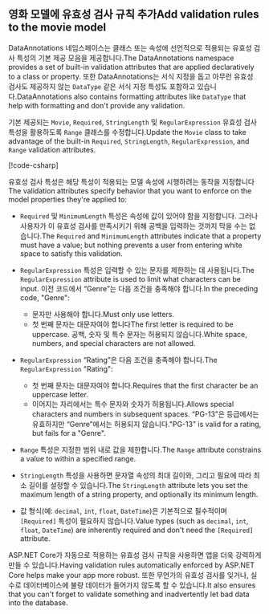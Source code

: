 <!-- USED in RP and MVC tutorial -->

## <a name="add-validation-rules-to-the-movie-model"></a><span data-ttu-id="8fb48-101">영화 모델에 유효성 검사 규칙 추가</span><span class="sxs-lookup"><span data-stu-id="8fb48-101">Add validation rules to the movie model</span></span>

<span data-ttu-id="8fb48-102">DataAnnotations 네임스페이스는 클래스 또는 속성에 선언적으로 적용되는 유효성 검사 특성의 기본 제공 모음을 제공합니다.</span><span class="sxs-lookup"><span data-stu-id="8fb48-102">The DataAnnotations namespace provides a set of built-in validation attributes that are applied declaratively to a class or property.</span></span> <span data-ttu-id="8fb48-103">또한 DataAnnotations는 서식 지정을 돕고 아무런 유효성 검사도 제공하지 않는 `DataType` 같은 서식 지정 특성도 포함하고 있습니다.</span><span class="sxs-lookup"><span data-stu-id="8fb48-103">DataAnnotations also contains formatting attributes like `DataType` that help with formatting and don't provide any validation.</span></span>

<span data-ttu-id="8fb48-104">기본 제공되는 `Movie`, `Required`, `StringLength` 및 `RegularExpression` 유효성 검사 특성을 활용하도록 `Range` 클래스를 수정합니다.</span><span class="sxs-lookup"><span data-stu-id="8fb48-104">Update the `Movie` class to take advantage of the built-in `Required`, `StringLength`, `RegularExpression`, and `Range` validation attributes.</span></span>

[!code-csharp[](~/tutorials/first-mvc-app/start-mvc/sample/MvcMovie22/Models/MovieDateRatingDA.cs?name=snippet1)]

<span data-ttu-id="8fb48-105">유효성 검사 특성은 해당 특성이 적용되는 모델 속성에 시행하려는 동작을 지정합니다</span><span class="sxs-lookup"><span data-stu-id="8fb48-105">The validation attributes specify behavior that you want to enforce on the model properties they're applied to:</span></span>

* <span data-ttu-id="8fb48-106">`Required` 및 `MinimumLength` 특성은 속성에 값이 있어야 함을 지정합니다. 그러나 사용자가 이 유효성 검사를 만족시키기 위해 공백을 입력하는 것까지 막을 수는 없습니다.</span><span class="sxs-lookup"><span data-stu-id="8fb48-106">The `Required` and `MinimumLength` attributes indicate that a property must have a value; but nothing prevents a user from entering white space to satisfy this validation.</span></span>
* <span data-ttu-id="8fb48-107">`RegularExpression` 특성은 입력할 수 있는 문자를 제한하는 데 사용됩니다.</span><span class="sxs-lookup"><span data-stu-id="8fb48-107">The `RegularExpression` attribute is used to limit what characters can be input.</span></span> <span data-ttu-id="8fb48-108">이전 코드에서 “Genre”는 다음 조건을 충족해야 합니다.</span><span class="sxs-lookup"><span data-stu-id="8fb48-108">In the preceding code, "Genre":</span></span>

  * <span data-ttu-id="8fb48-109">문자만 사용해야 합니다.</span><span class="sxs-lookup"><span data-stu-id="8fb48-109">Must only use letters.</span></span>
  * <span data-ttu-id="8fb48-110">첫 번째 문자는 대문자여야 합니다</span><span class="sxs-lookup"><span data-stu-id="8fb48-110">The first letter is required to be uppercase.</span></span> <span data-ttu-id="8fb48-111">공백, 숫자 및 특수 문자는 허용되지 않습니다.</span><span class="sxs-lookup"><span data-stu-id="8fb48-111">White space, numbers, and special characters are not allowed.</span></span>

* <span data-ttu-id="8fb48-112">`RegularExpression` “Rating”은 다음 조건을 충족해야 합니다.</span><span class="sxs-lookup"><span data-stu-id="8fb48-112">The `RegularExpression` "Rating":</span></span>

  * <span data-ttu-id="8fb48-113">첫 번째 문자는 대문자여야 합니다.</span><span class="sxs-lookup"><span data-stu-id="8fb48-113">Requires that the first character be an uppercase letter.</span></span>
  * <span data-ttu-id="8fb48-114">이어지는 자리에서는 특수 문자와 숫자가 허용됩니다.</span><span class="sxs-lookup"><span data-stu-id="8fb48-114">Allows special characters and numbers in  subsequent spaces.</span></span> <span data-ttu-id="8fb48-115">“PG-13”은 등급에서는 유효하지만 “Genre”에서는 허용되지 않습니다.</span><span class="sxs-lookup"><span data-stu-id="8fb48-115">"PG-13" is valid for a rating, but fails for a "Genre".</span></span>

* <span data-ttu-id="8fb48-116">`Range` 특성은 지정한 범위 내로 값을 제한합니다.</span><span class="sxs-lookup"><span data-stu-id="8fb48-116">The `Range` attribute constrains a value to within a specified range.</span></span>
* <span data-ttu-id="8fb48-117">`StringLength` 특성을 사용하면 문자열 속성의 최대 길이와, 그리고 필요에 따라 최소 길이를 설정할 수 있습니다.</span><span class="sxs-lookup"><span data-stu-id="8fb48-117">The `StringLength` attribute lets you set the maximum length of a string property, and optionally its minimum length.</span></span>
* <span data-ttu-id="8fb48-118">값 형식(예: `decimal`, `int`, `float`, `DateTime`)은 기본적으로 필수적이며 `[Required]` 특성이 필요하지 않습니다.</span><span class="sxs-lookup"><span data-stu-id="8fb48-118">Value types (such as `decimal`, `int`, `float`, `DateTime`) are inherently required and don't need the `[Required]` attribute.</span></span>

<span data-ttu-id="8fb48-119">ASP.NET Core가 자동으로 적용하는 유효성 검사 규칙을 사용하면 앱을 더욱 강력하게 만들 수 있습니다.</span><span class="sxs-lookup"><span data-stu-id="8fb48-119">Having validation rules automatically enforced by ASP.NET Core helps make your app more robust.</span></span> <span data-ttu-id="8fb48-120">또한 무언가의 유효성 검사를 잊거나, 실수로 데이터베이스에 불량 데이터가 들어가지 않도록 할 수 있습니다.</span><span class="sxs-lookup"><span data-stu-id="8fb48-120">It also ensures that you can't forget to validate something and inadvertently let bad data into the database.</span></span>
